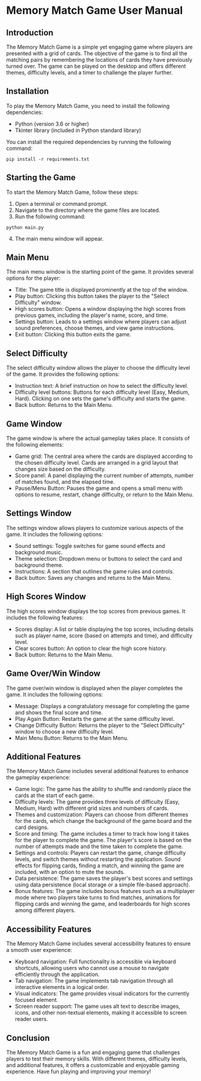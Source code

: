 # Memory Match Game User Manual

## Introduction
The Memory Match Game is a simple yet engaging game where players are presented with a grid of cards. The objective of the game is to find all the matching pairs by remembering the locations of cards they have previously turned over. The game can be played on the desktop and offers different themes, difficulty levels, and a timer to challenge the player further.

## Installation
To play the Memory Match Game, you need to install the following dependencies:

- Python (version 3.6 or higher)
- Tkinter library (included in Python standard library)

You can install the required dependencies by running the following command:

```
pip install -r requirements.txt
```

## Starting the Game
To start the Memory Match Game, follow these steps:

1. Open a terminal or command prompt.
2. Navigate to the directory where the game files are located.
3. Run the following command:

```
python main.py
```

4. The main menu window will appear.

## Main Menu
The main menu window is the starting point of the game. It provides several options for the player:

- Title: The game title is displayed prominently at the top of the window.
- Play button: Clicking this button takes the player to the "Select Difficulty" window.
- High scores button: Opens a window displaying the high scores from previous games, including the player's name, score, and time.
- Settings button: Leads to a settings window where players can adjust sound preferences, choose themes, and view game instructions.
- Exit button: Clicking this button exits the game.

## Select Difficulty
The select difficulty window allows the player to choose the difficulty level of the game. It provides the following options:

- Instruction text: A brief instruction on how to select the difficulty level.
- Difficulty level buttons: Buttons for each difficulty level (Easy, Medium, Hard). Clicking on one sets the game's difficulty and starts the game.
- Back button: Returns to the Main Menu.

## Game Window
The game window is where the actual gameplay takes place. It consists of the following elements:

- Game grid: The central area where the cards are displayed according to the chosen difficulty level. Cards are arranged in a grid layout that changes size based on the difficulty.
- Score panel: A panel displaying the current number of attempts, number of matches found, and the elapsed time.
- Pause/Menu Button: Pauses the game and opens a small menu with options to resume, restart, change difficulty, or return to the Main Menu.

## Settings Window
The settings window allows players to customize various aspects of the game. It includes the following options:

- Sound settings: Toggle switches for game sound effects and background music.
- Theme selection: Dropdown menu or buttons to select the card and background theme.
- Instructions: A section that outlines the game rules and controls.
- Back button: Saves any changes and returns to the Main Menu.

## High Scores Window
The high scores window displays the top scores from previous games. It includes the following features:

- Scores display: A list or table displaying the top scores, including details such as player name, score (based on attempts and time), and difficulty level.
- Clear scores button: An option to clear the high score history.
- Back button: Returns to the Main Menu.

## Game Over/Win Window
The game over/win window is displayed when the player completes the game. It includes the following options:

- Message: Displays a congratulatory message for completing the game and shows the final score and time.
- Play Again Button: Restarts the game at the same difficulty level.
- Change Difficulty Button: Returns the player to the "Select Difficulty" window to choose a new difficulty level.
- Main Menu Button: Returns to the Main Menu.

## Additional Features
The Memory Match Game includes several additional features to enhance the gameplay experience:

- Game logic: The game has the ability to shuffle and randomly place the cards at the start of each game.
- Difficulty levels: The game provides three levels of difficulty (Easy, Medium, Hard) with different grid sizes and numbers of cards.
- Themes and customization: Players can choose from different themes for the cards, which change the background of the game board and the card designs.
- Score and timing: The game includes a timer to track how long it takes for the player to complete the game. The player's score is based on the number of attempts made and the time taken to complete the game.
- Settings and controls: Players can restart the game, change difficulty levels, and switch themes without restarting the application. Sound effects for flipping cards, finding a match, and winning the game are included, with an option to mute the sounds.
- Data persistence: The game saves the player's best scores and settings using data persistence (local storage or a simple file-based approach).
- Bonus features: The game includes bonus features such as a multiplayer mode where two players take turns to find matches, animations for flipping cards and winning the game, and leaderboards for high scores among different players.

## Accessibility Features
The Memory Match Game includes several accessibility features to ensure a smooth user experience:

- Keyboard navigation: Full functionality is accessible via keyboard shortcuts, allowing users who cannot use a mouse to navigate efficiently through the application.
- Tab navigation: The game implements tab navigation through all interactive elements in a logical order.
- Visual indicators: The game provides visual indicators for the currently focused element.
- Screen reader support: The game uses alt text to describe images, icons, and other non-textual elements, making it accessible to screen reader users.

## Conclusion
The Memory Match Game is a fun and engaging game that challenges players to test their memory skills. With different themes, difficulty levels, and additional features, it offers a customizable and enjoyable gaming experience. Have fun playing and improving your memory!